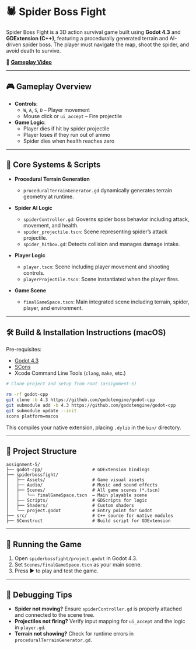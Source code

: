 # 🕷️ Spider Boss Fight

Spider Boss Fight is a 3D action survival game built using **Godot 4.3** and **GDExtension (C++)**, featuring a procedurally generated terrain and AI-driven spider boss. The player must navigate the map, shoot the spider, and avoid death to survive.

🎥 **[Gameplay Video](https://drive.google.com/file/d/1b7y9dP6LGplK6QVhnZpBBtnF__h0FpFM/view?usp=sharing)**

---

## 🎮 Gameplay Overview

- **Controls**:
  - `W`, `A`, `S`, `D` – Player movement
  - Mouse click or `ui_accept` – Fire projectile
- **Game Logic**:
  - Player dies if hit by spider projectile
  - Player loses if they run out of ammo
  - Spider dies when health reaches zero

---

## 🧱 Core Systems & Scripts

- **Procedural Terrain Generation**
  - `proceduralTerrainGenerator.gd` dynamically generates terrain geometry at runtime.

- **Spider AI Logic**
  - `spiderController.gd`: Governs spider boss behavior including attack, movement, and health.
  - `spider_projectile.tscn`: Scene representing spider’s attack projectile.
  - `spider_hitbox.gd`: Detects collision and manages damage intake.

- **Player Logic**
  - `player.tscn`: Scene including player movement and shooting controls.
  - `playerProjectile.tscn`: Scene instantiated when the player fires.

- **Game Scene**
  - `finalGameSpace.tscn`: Main integrated scene including terrain, spider, player, and environment.

---

## 🛠️ Build & Installation Instructions (macOS)

Pre-requisites:
- [Godot 4.3](https://godotengine.org/)
- [SCons](https://scons.org/)
- Xcode Command Line Tools (`clang`, `make`, etc.)

```bash
# Clone project and setup from root (assignment-5)

rm -rf godot-cpp
git clone -b 4.3 https://github.com/godotengine/godot-cpp
git submodule add -b 4.3 https://github.com/godotengine/godot-cpp
git submodule update --init
scons platform=macos
```

This compiles your native extension, placing `.dylib` in the `bin/` directory.

---

## 📁 Project Structure

```
assignment-5/
├── godot-cpp/                   # GDExtension bindings
├── spiderbossfight/
│   ├── Assets/                  # Game visual assets
│   ├── Audio/                   # Music and sound effects
│   ├── Scenes/                  # All game scenes (*.tscn)
│   │   └── finalGameSpace.tscn  ← Main playable scene
│   ├── Scripts/                 # GDScripts for logic
│   ├── Shaders/                 # Custom shaders
│   └── project.godot            # Entry point for Godot
├── src/                         # C++ source for native modules
├── SConstruct                   # Build script for GDExtension
```

---

## 🚀 Running the Game

1. Open `spiderbossfight/project.godot` in Godot 4.3.
2. Set `Scenes/finalGameSpace.tscn` as your main scene.
3. Press ▶️ to play and test the game.

---

## 🧪 Debugging Tips

- **Spider not moving?** Ensure `spiderController.gd` is properly attached and connected to the scene tree.
- **Projectiles not firing?** Verify input mapping for `ui_accept` and the logic in `player.gd`.
- **Terrain not showing?** Check for runtime errors in `proceduralTerrainGenerator.gd`.

